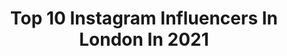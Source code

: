 ---
title: Top 10 Instagram Influencers In London In 2021
description: >-
  Find top Instagram influencers in London in 2021. Most popular hashtags: #london #streetwear #art.
platform: Instagram
hits: 7096
text_top: Discover the best Instagram accounts on inBeat.
text_bottom: inBeat has 7096 Instagram influencers like this in London, United Kingdom for you to collaborate.
profiles:
  - username: "v1c_torr3"
    fullname: >-
      Victor Jimenez
    bio: >-
      London 🇬🇧-🇪🇨
    location: "United Kingdom"
    followers: 2401
    engagement: 3019
    commentsToLikes: 0.094847
    id: ckf5lv2mcr5540j23y4wgnp8v
    verified: false
    hashtags: "#sustainability, #fitness, #instagay, #gay"
  - username: "khanitthalawson"
    fullname: >-
      Khanittha 🌺🦋
    bio: >-
      🇹🇭🇬🇧 London
    location: "United Kingdom"
    followers: 28140
    engagement: 732
    commentsToLikes: 0.030559
    id: ck0u18xfcw3ii0i19f5ycfkn3
    verified: false
    hashtags: "#blackouttuesday"
  - username: "sarahchahbar"
    fullname: >-
      𝓢𝓪𝓻𝓪𝓱 ⵣ
    bio: >-
      🇲🇦🇧🇩 London
    location: "United Kingdom"
    followers: 2473
    engagement: 5507
    commentsToLikes: 0.089582
    id: ckap307m312st0i78l0zzplrw
    verified: false
    hashtags: "#lfl, #bengali, #cute, #beautiful"
  - username: "curly.soph"
    fullname: >-
      $øphïe🐉
    bio: >-
      London🇬🇧
    location: "United Kingdom"
    followers: 66845
    engagement: 751
    commentsToLikes: 0.012833
    id: ckaoxe63kcvgm0i78t344sk7f
    verified: false
    hashtags: "#naturalhairstyles, #edges, #naturalhair, #curlyhair"
  - username: "itamarasher"
    fullname: >-
      Itamar Asher
    bio: >-
      London
    location: "United Kingdom"
    followers: 41118
    engagement: 88
    commentsToLikes: 0.059897
    id: ck6ti6jio04s10j71qwznro03
    verified: false
    hashtags: "#fashioneditorial, #quazar, #clubkid, #instagood"
  - username: "poppythomas"
    fullname: >-
      
    bio: >-
      London
    location: "United Kingdom"
    followers: 3861
    engagement: 1518
    commentsToLikes: 0.063837
    id: ckapbt7s419bv0i78up9l52mb
    verified: false
    hashtags: ""
  - username: "nicolerusssell"
    fullname: >-
      𝐍 𝐈 𝐂 𝐎 𝐋 𝐄 | 𝐑 𝐔 𝐒 𝐒 𝐄 𝐋 𝐋
    bio: >-
      London
    location: "United Kingdom"
    followers: 17799
    engagement: 688
    commentsToLikes: 0.106089
    id: ck0uaknoocjmf0i19j7ls449b
    verified: false
    hashtags: "#outfitoftheday, #fashiongram, #wiwt, #trendy"
  - username: "gigicrumptannett"
    fullname: >-
      Gigi🤍
    bio: >-
      london
    location: "United Kingdom"
    followers: 3513
    engagement: 1824
    commentsToLikes: 0.127774
    id: ckap5jcvuby1h0i78d7vj0qx0
    verified: false
    hashtags: "#blackouttuesday"
  - username: "hectorcocco"
    fullname: >-
      Hector Cocco 🧿
    bio: >-
      🇬🇧 London
    location: "United Kingdom"
    followers: 23832
    engagement: 370
    commentsToLikes: 0.024594
    id: ck5hixcpifmum0i11qjvaolgb
    verified: false
    hashtags: "#fitness, #berlin, #sundayfunday, #london"
  - username: "sashagusov"
    fullname: >-
      Sasha Gusov
    bio: >-
      London
    location: "United Kingdom"
    followers: 45188
    engagement: 303
    commentsToLikes: 0.016197
    id: ck0u0wmijv3520i19z3qmi81a
    verified: false
    hashtags: "#couple, #artphotography, #documentaryphotography, #socialphotography"
---
